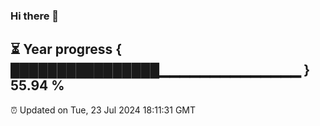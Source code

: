 ### Hi there 👋
⏳ Year progress { ████████████████▁▁▁▁▁▁▁▁▁▁▁▁▁▁ } 55.94 %
---
⏰ Updated on Tue, 23 Jul 2024 18:11:31 GMT

